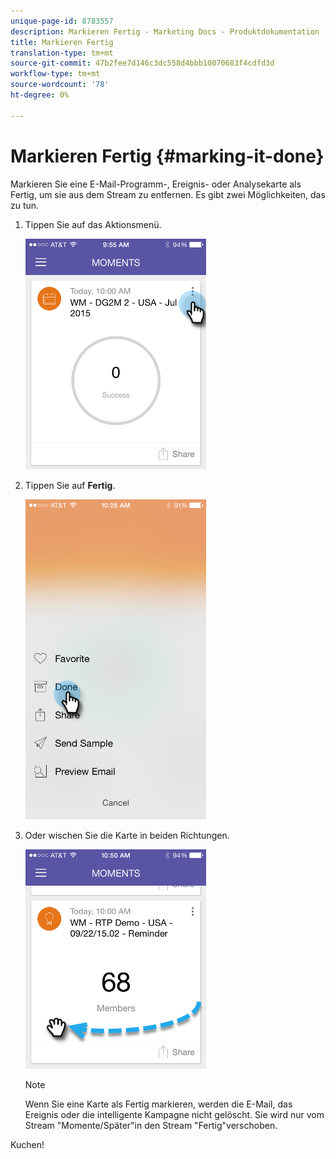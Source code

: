 ```yaml
---
unique-page-id: 8783557
description: Markieren Fertig - Marketing Docs - Produktdokumentation
title: Markieren Fertig
translation-type: tm+mt
source-git-commit: 47b2fee7d146c3dc558d4bbb10070683f4cdfd3d
workflow-type: tm+mt
source-wordcount: '78'
ht-degree: 0%

---
```



# Markieren Fertig {#marking-it-done}

Markieren Sie eine E-Mail-Programm-, Ereignis- oder Analysekarte als Fertig, um sie aus dem Stream zu entfernen. Es gibt zwei Möglichkeiten, das zu tun.

1. Tippen Sie auf das Aktionsmenü.

   ![](assets/image2015-7-14-17-3a32-3a35.png)

1. Tippen Sie auf **Fertig**.

   ![](assets/image2015-7-14-17-3a36-3a31.png)

1. Oder wischen Sie die Karte in beiden Richtungen.

   ![](assets/image2015-9-25-9-3a46-3a6.png)

   >[!NOTE]
   >
   >Wenn Sie eine Karte als Fertig markieren, werden die E-Mail, das Ereignis oder die intelligente Kampagne nicht gelöscht. Sie wird nur vom Stream &quot;Momente/Später&quot;in den Stream &quot;Fertig&quot;verschoben.

Kuchen!